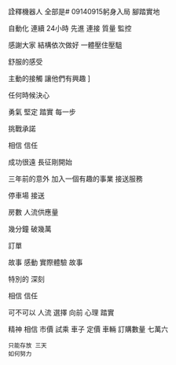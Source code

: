 詮釋機器人
全部是# 09140915躬身入局 腳踏實地

自動化
連續 24小時
先進 連接
質量 監控

感謝大家
結構依次做好
一體壓住壓駔

舒服的感受

主動的接觸
讓他們有興趣
]

任何時候決心

勇氣
堅定
 踏實 每一步
 
挑戰承諾

相信 信任

成功很遠 長征剛開始


三年前的意外
加入一個有趣的事業
接送服務 

停車場
接送

房數
人流供應量

幾分鐘
破幾萬

訂單

故事
感動
實際體驗
故事

特別的
深刻


相信 信任


可不可以
人流
選擇
向前
心理
 踏實
 

精神
 相信
  市價
  試乘
  車子
  定價
  車輛
   訂購數量
    七萬六

    只能存放 三天
    如何努力
    
